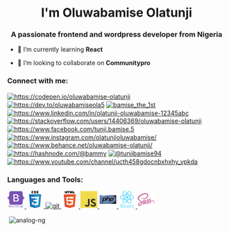 <h1 align="center">I'm Oluwabamise Olatunji</h1>
<h3 align="center">A passionate frontend and wordpress developer from Nigeria</h3>

- 🌱 I’m currently learning **React**

- 👯 I’m looking to collaborate on **Communitypro**

<h3 align="left">Connect with me:</h3>
<p align="left">
<a href="https://codepen.io/https://codepen.io/oluwabamise-olatunji" target="blank"><img align="center" src="https://raw.githubusercontent.com/rahuldkjain/github-profile-readme-generator/master/src/images/icons/Social/codepen.svg" alt="https://codepen.io/oluwabamise-olatunji" height="30" width="40" /></a>
<a href="https://dev.to/https://dev.to/oluwabamiseola5" target="blank"><img align="center" src="https://raw.githubusercontent.com/rahuldkjain/github-profile-readme-generator/master/src/images/icons/Social/devto.svg" alt="https://dev.to/oluwabamiseola5" height="30" width="40" /></a>
<a href="https://twitter.com/bamise_the_1st" target="blank"><img align="center" src="https://raw.githubusercontent.com/rahuldkjain/github-profile-readme-generator/master/src/images/icons/Social/twitter.svg" alt="bamise_the_1st" height="30" width="40" /></a>
<a href="https://linkedin.com/in/https://www.linkedin.com/in/olatunji-oluwabamise-12345abc" target="blank"><img align="center" src="https://raw.githubusercontent.com/rahuldkjain/github-profile-readme-generator/master/src/images/icons/Social/linked-in-alt.svg" alt="https://www.linkedin.com/in/olatunji-oluwabamise-12345abc" height="30" width="40" /></a>
<a href="https://stackoverflow.com/users/https://stackoverflow.com/users/14406369/oluwabamise-olatunji" target="blank"><img align="center" src="https://raw.githubusercontent.com/rahuldkjain/github-profile-readme-generator/master/src/images/icons/Social/stack-overflow.svg" alt="https://stackoverflow.com/users/14406369/oluwabamise-olatunji" height="30" width="40" /></a>
<a href="https://fb.com/https://www.facebook.com/tunji.bamise.5" target="blank"><img align="center" src="https://raw.githubusercontent.com/rahuldkjain/github-profile-readme-generator/master/src/images/icons/Social/facebook.svg" alt="https://www.facebook.com/tunji.bamise.5" height="30" width="40" /></a>
<a href="https://instagram.com/https://www.instagram.com/olatunjioluwabamise/" target="blank"><img align="center" src="https://raw.githubusercontent.com/rahuldkjain/github-profile-readme-generator/master/src/images/icons/Social/instagram.svg" alt="https://www.instagram.com/olatunjioluwabamise/" height="30" width="40" /></a>
<a href="https://www.behance.net/https://www.behance.net/oluwabamise-olatunji/" target="blank"><img align="center" src="https://raw.githubusercontent.com/rahuldkjain/github-profile-readme-generator/master/src/images/icons/Social/behance.svg" alt="https://www.behance.net/oluwabamise-olatunji/" height="30" width="40" /></a>
<a href="https://hashnode.com/https://hashnode.com/@bammy" target="blank"><img align="center" src="https://raw.githubusercontent.com/rahuldkjain/github-profile-readme-generator/master/src/images/icons/Social/hashnode.svg" alt="https://hashnode.com/@bammy" height="30" width="40" /></a>
<a href="https://medium.com/@tunjibamise94" target="blank"><img align="center" src="https://raw.githubusercontent.com/rahuldkjain/github-profile-readme-generator/master/src/images/icons/Social/medium.svg" alt="@tunjibamise94" height="30" width="40" /></a>
<a href="https://www.youtube.com/c/https://www.youtube.com/channel/ucth458gdocnbxhxhy_vpkda" target="blank"><img align="center" src="https://raw.githubusercontent.com/rahuldkjain/github-profile-readme-generator/master/src/images/icons/Social/youtube.svg" alt="https://www.youtube.com/channel/ucth458gdocnbxhxhy_vpkda" height="30" width="40" /></a>
</p>

<h3 align="left">Languages and Tools:</h3>
<p align="left"> <a href="https://getbootstrap.com" target="_blank" rel="noreferrer"> <img src="https://raw.githubusercontent.com/devicons/devicon/master/icons/bootstrap/bootstrap-plain-wordmark.svg" alt="bootstrap" width="40" height="40"/> </a> <a href="https://www.w3schools.com/css/" target="_blank" rel="noreferrer"> <img src="https://raw.githubusercontent.com/devicons/devicon/master/icons/css3/css3-original-wordmark.svg" alt="css3" width="40" height="40"/> </a> <a href="https://git-scm.com/" target="_blank" rel="noreferrer"> <img src="https://www.vectorlogo.zone/logos/git-scm/git-scm-icon.svg" alt="git" width="40" height="40"/> </a> <a href="https://www.w3.org/html/" target="_blank" rel="noreferrer"> <img src="https://raw.githubusercontent.com/devicons/devicon/master/icons/html5/html5-original-wordmark.svg" alt="html5" width="40" height="40"/> </a> <a href="https://developer.mozilla.org/en-US/docs/Web/JavaScript" target="_blank" rel="noreferrer"> <img src="https://raw.githubusercontent.com/devicons/devicon/master/icons/javascript/javascript-original.svg" alt="javascript" width="40" height="40"/> </a> <a href="https://www.php.net" target="_blank" rel="noreferrer"> <img src="https://raw.githubusercontent.com/devicons/devicon/master/icons/php/php-original.svg" alt="php" width="40" height="40"/> </a> <a href="https://reactjs.org/" target="_blank" rel="noreferrer"> <img src="https://raw.githubusercontent.com/devicons/devicon/master/icons/react/react-original-wordmark.svg" alt="react" width="40" height="40"/> </a> <a href="https://sass-lang.com" target="_blank" rel="noreferrer"> <img src="https://raw.githubusercontent.com/devicons/devicon/master/icons/sass/sass-original.svg" alt="sass" width="40" height="40"/> </a> </p>

<p>&nbsp;<img align="center" src="https://github-readme-stats.vercel.app/api?username=analog-ng&show_icons=true&locale=en" alt="analog-ng" /></p>
